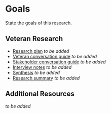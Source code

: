 # Goals 
State the goals of this research.

## Veteran Research
- [Research plan]() *to be added*
- [Veteran conversation guide]() *to be added*
- [Stakeholder conversation guide]() *to be added*
- [Interview notes]() *to be added*
- [Synthesis]() *to be added*
- [Research summary]() *to be added*

## Additional Resources
*to be added*

